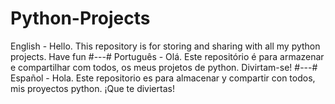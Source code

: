# Python-Projects
English - Hello. This repository is for storing and sharing with all my python projects. Have fun #---# Português - Olá. Este repositório é para armazenar e compartilhar com todos, os meus projetos de python. Divirtam-se! #---# Español - Hola. Este repositorio es para almacenar y compartir con todos, mis proyectos python. ¡Que te diviertas!
